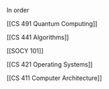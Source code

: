 In order

[[CS 491 Quantum Computing]]

[[CS 441 Algorithms]]

[[SOCY 101]]

[[CS 421 Operating Systems]]

[[CS 411 Computer Architecture]]

